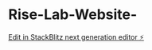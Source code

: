 # Rise-Lab-Website-

[Edit in StackBlitz next generation editor ⚡️](https://stackblitz.com/~/github.com/ItsTradeUnion/Rise-Lab-Website-)